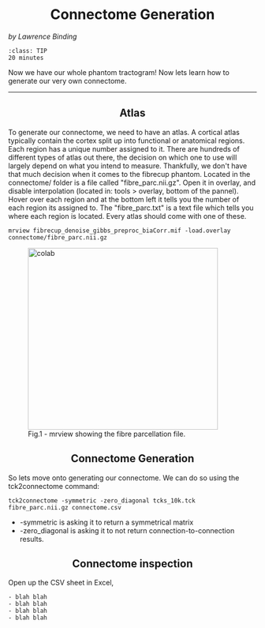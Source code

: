 # Connectome Generation
_by Lawrence Binding_

```{admonition} Estimated Time 
:class: TIP
20 minutes
```

Now we have our whole phantom tractogram! Now lets learn how to generate our very own connectome. 



<style>
h1 {text-align: center;}
h2 {text-align: center;}
</style>

--- 

## Atlas 
To generate our connectome, we need to have an atlas. A cortical atlas typically contain the cortex split up into functional or anatomical regions. Each region has a unique number assigned to it. There are hundreds of different types of atlas out there, the decision on which one to use will largely depend on what you intend to measure. Thankfully, we don't have that much decision when it comes to the fibrecup phantom. Located in the connectome/ folder is a file called "fibre_parc.nii.gz". Open it in overlay, and disable interpolation (located in: tools > overlay, bottom of the pannel). Hover over each region and at the bottom left it tells you the number of each region its assigned to. The "fibre_parc.txt" is a text file which tells you where each region is located. Every atlas should come with one of these.

```shell
mrview fibrecup_denoise_gibbs_preproc_biaCorr.mif -load.overlay connectome/fibre_parc.nii.gz 
```


<figure>
<img src="../../_static/img/atlas.png" alt="colab" style="width:385px;height:368px;">
<figcaption>Fig.1 - mrview showing the fibre parcellation file.</figcaption>
</figure>


## Connectome Generation 
So lets move onto generating our connectome. We can do so using the tck2connectome command: 

```shell
tck2connectome -symmetric -zero_diagonal tcks_10k.tck fibre_parc.nii.gz connectome.csv 
```
* -symmetric is asking it to return a symmetrical matrix 
* -zero_diagonal is asking it to not return connection-to-connection results. 

## Connectome inspection
Open up the CSV sheet in Excel, 


<style>
  .iframe-container {
		text-align:center;
  		width:100%;
  }
</style>


```{admonition} Further reading
- blah blah 
- blah blah
- blah blah
- blah blah

```
